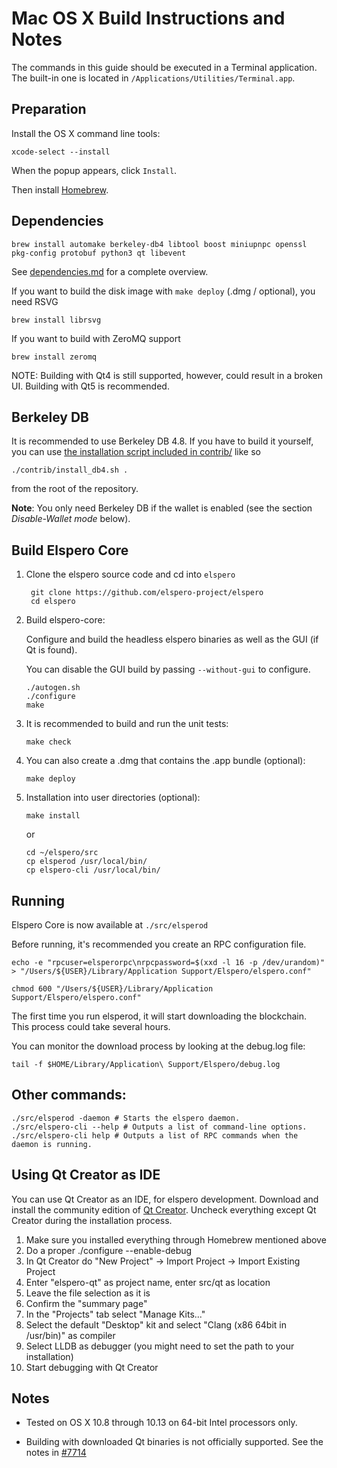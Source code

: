 Mac OS X Build Instructions and Notes
====================================
The commands in this guide should be executed in a Terminal application.
The built-in one is located in `/Applications/Utilities/Terminal.app`.

Preparation
-----------
Install the OS X command line tools:

`xcode-select --install`

When the popup appears, click `Install`.

Then install [Homebrew](https://brew.sh).

Dependencies
----------------------

    brew install automake berkeley-db4 libtool boost miniupnpc openssl pkg-config protobuf python3 qt libevent

See [dependencies.md](dependencies.md) for a complete overview.

If you want to build the disk image with `make deploy` (.dmg / optional), you need RSVG

    brew install librsvg

If you want to build with ZeroMQ support
    
    brew install zeromq

NOTE: Building with Qt4 is still supported, however, could result in a broken UI. Building with Qt5 is recommended.

Berkeley DB
-----------
It is recommended to use Berkeley DB 4.8. If you have to build it yourself,
you can use [the installation script included in contrib/](/contrib/install_db4.sh)
like so

```shell
./contrib/install_db4.sh .
```

from the root of the repository.

**Note**: You only need Berkeley DB if the wallet is enabled (see the section *Disable-Wallet mode* below).

Build Elspero Core
------------------------

1. Clone the elspero source code and cd into `elspero`

        git clone https://github.com/elspero-project/elspero
        cd elspero

2.  Build elspero-core:

    Configure and build the headless elspero binaries as well as the GUI (if Qt is found).

    You can disable the GUI build by passing `--without-gui` to configure.

        ./autogen.sh
        ./configure
        make

3.  It is recommended to build and run the unit tests:

        make check

4.  You can also create a .dmg that contains the .app bundle (optional):

        make deploy

5.  Installation into user directories (optional):

        make install

    or

        cd ~/elspero/src
        cp elsperod /usr/local/bin/
        cp elspero-cli /usr/local/bin/

Running
-------

Elspero Core is now available at `./src/elsperod`

Before running, it's recommended you create an RPC configuration file.

    echo -e "rpcuser=elsperorpc\nrpcpassword=$(xxd -l 16 -p /dev/urandom)" > "/Users/${USER}/Library/Application Support/Elspero/elspero.conf"

    chmod 600 "/Users/${USER}/Library/Application Support/Elspero/elspero.conf"

The first time you run elsperod, it will start downloading the blockchain. This process could take several hours.

You can monitor the download process by looking at the debug.log file:

    tail -f $HOME/Library/Application\ Support/Elspero/debug.log

Other commands:
-------

    ./src/elsperod -daemon # Starts the elspero daemon.
    ./src/elspero-cli --help # Outputs a list of command-line options.
    ./src/elspero-cli help # Outputs a list of RPC commands when the daemon is running.

Using Qt Creator as IDE
------------------------
You can use Qt Creator as an IDE, for elspero development.
Download and install the community edition of [Qt Creator](https://www.qt.io/download/).
Uncheck everything except Qt Creator during the installation process.

1. Make sure you installed everything through Homebrew mentioned above
2. Do a proper ./configure --enable-debug
3. In Qt Creator do "New Project" -> Import Project -> Import Existing Project
4. Enter "elspero-qt" as project name, enter src/qt as location
5. Leave the file selection as it is
6. Confirm the "summary page"
7. In the "Projects" tab select "Manage Kits..."
8. Select the default "Desktop" kit and select "Clang (x86 64bit in /usr/bin)" as compiler
9. Select LLDB as debugger (you might need to set the path to your installation)
10. Start debugging with Qt Creator

Notes
-----

* Tested on OS X 10.8 through 10.13 on 64-bit Intel processors only.

* Building with downloaded Qt binaries is not officially supported. See the notes in [#7714](https://github.com/bitcoin/bitcoin/issues/7714)
